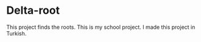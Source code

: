 # Delta-root
This project finds the roots.
This is my school project. I made this project in Turkish.
